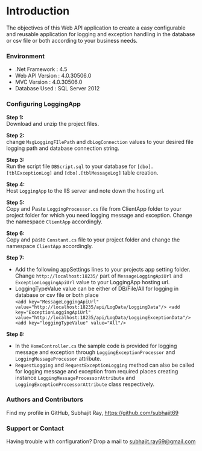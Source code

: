 # Introduction
The objectives of this Web API application to create a easy configurable and reusable application for logging and exception handling in the database or csv file or both according to your business needs.  

### Environment  
* .Net Framework : 4.5  
* Web API Version : 4.0.30506.0  
* MVC Version : 4.0.30506.0  
* Database Used : SQL Server 2012

### Configuring LoggingApp
**Step 1:**  
  Download and unzip the project files.  

**Step 2:**  
  change `MsgLoggingFIlePath` and `dbLogConnection` values to your desired file logging path and database connection string.
  
**Step 3:**  
  Run the script file `DBScript.sql` to your database for `[dbo].[tblExceptionLog]` and  `[dbo].[tblMessageLog]` table creation. 
 
**Step 4:**  
  Host `LoggingApp` to the IIS server and note down the hosting url.  

**Step 5:**  
  Copy and Paste `LoggingProcessor.cs` file from ClientApp folder to your project folder for which you need logging message and exception. Change the namespace `ClientApp` accordingly.  

**Step 6:**  
  Copy and paste `Constant.cs` file to your project folder and change the namespace `ClientApp` accordingly.  

**Step 7:**  
 * Add the following appSettings lines to your projects app setting folder. Change `http://localhost:18235/` part of `MessageLoggingApiUrl` and `ExceptionLoggingApiUrl` value to your LoggingApp hosting url.  
 * LoggingTypeValue value can be either of DB/File/All for logging in database or csv file or both place  
    `<add key="MessageLoggingApiUrl" value="http://localhost:18235/api/LogData/LoggingData"/>
    <add key="ExceptionLoggingApiUrl" value="http://localhost:18235/api/LogData/LoggingExceptionData"/>
    <add key="loggingTypeValue" value="All"/>`   
 
**Step 8:**  
  * In the `HomeController.cs` the sample code is provided for logging message and exception through `LoggingExceptionProcessor` and `LoggingMessageProcessor` attribute.  
  * `RequestLogging` and `RequestExceptionLogging` method can also be called for logging message and exception from required places creating instance `LoggingMessageProcessorAttribute` and `LoggingExceptionProcessorAttribute` class respectively.  

### Authors and Contributors
Find my profile in GitHub, Subhajit Ray, https://github.com/subhajit69

### Support or Contact
Having trouble with configuration? Drop a mail to subhajit.ray69@gmail.com
